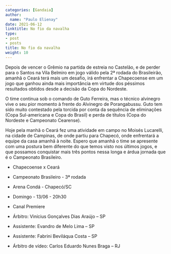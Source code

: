 ```yaml
---
categories: [Gandaia]
author:
  name: "Paulo Elienay"
date: 2021-06-12
linktitle: No fio da navalha
type:
- post
- posts
title: No fio da navalha
weight: 10
---
```

Depois de vencer o Grêmio na partida de estreia no Castelão, e de perder para o Santos na Vila Belmiro em jogo válido pela 2ª rodada do Brasileirão, amanhã o Ceará terá mais um desafio, irá enfrentar a Chapecoense em um jogo que ganhou ainda mais importância em virtude dos péssimos resultados obtidos desde a decisão da Copa do Nordeste.

O time continua sob o comando de Guto Ferreira, mas o técnico alvinegro vive o seu pior momento à frente do Alvinegro de Porangabussu. Guto tem sido muito contestado pela torcida por conta da sequência de eliminações (Copa Sul-americana e Copa do Brasil) e perda de títulos (Copa do  Nordeste e Campeonato Cearense).

Hoje pela manhã o Ceará fez uma atividade em campo no Moisés Lucarelli, na cidade de Campinas, de onde partiu para Chapecó, onde enfrentará a equipe da casa amanhã à noite. Espero que amanhã o time se apresente com uma postura bem diferente do que temos visto nos últimos jogos, e que possamos conquistar mais três pontos nessa longa e árdua jornada que é o Campeonato Brasileiro.

- Chapecoense x Ceará
- Campeonato Brasileiro - 3ª rodada
- Arena Condá - Chapecó/SC
- Domingo - 13/06 - 20h30
- Canal Premiere

- Árbitro: Vinícius Gonçalves Dias Araújo – SP
- Assistente: Evandro de Melo Lima – SP
- Assistente: Fabrini Beviláqua Costa – SP
- Árbitro de vídeo: Carlos Eduardo Nunes Braga – RJ

